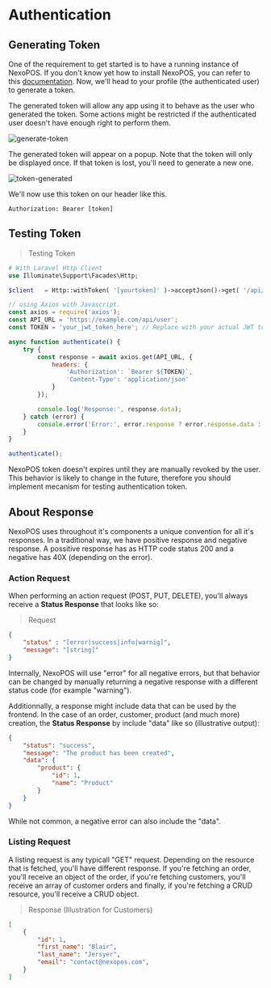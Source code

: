 

# Authentication

## Generating Token

One of the requirement to get started is to have a running instance of NexoPOS. If you don't know yet how to install NexoPOS, you can refer to this [documentation](https://my.nexopos.com/en/documentation/getting-started/download-and-install). Now, we'll head to your profile (the authenticated user) to generate a token.

<aside class="notice">
The generated token will allow any app using it to behave as the user who generated the token. Some actions might be restricted if the authenticated user doesn't have enough right to perform them.
</aside>

![generate-token](generate-token.png)

The generated token will appear on a popup. Note that the token will only be displayed once. If that token is lost, you'll need to generate a new one.

![token-generated](token-generated.png)

We'll now use this token on our header like this.

`Authorization: Bearer [token]`

## Testing Token

> Testing Token

```php
# With Laravel Http Client
use Illuminate\Support\Facades\Http;

$client   = Http::withToken( '[yourtoken]' )->acceptJson()->get( '/api/user' );

```

```js
// using Axios with Javascript.
const axios = require('axios');
const API_URL = 'https://example.com/api/user';
const TOKEN = 'your_jwt_token_here'; // Replace with your actual JWT token

async function authenticate() {
    try {
        const response = await axios.get(API_URL, {
            headers: {
                'Authorization': `Bearer ${TOKEN}`,
                'Content-Type': 'application/json'
            }
        });

        console.log('Response:', response.data);
    } catch (error) {
        console.error('Error:', error.response ? error.response.data : error.message);
    }
}

authenticate();
```

NexoPOS token doesn't expires until they are manually revoked by the user. This behavior is likely to change in the future, therefore you should implement mecanism for testing authentication token.

## About Response

NexoPOS uses throughout it's components a unique convention for all it's responses. In a traditional way, we have positive response and negative response. A possitive response has as HTTP code status 200 and a negative has 40X (depending on the error). 

### Action Request

When performing an action request (POST, PUT, DELETE), you'll always receive a **Status Response** that looks like so:

> Request

```json
{
    "status" : "[error|success|info|warnig]",
    "message": "[string]"
}
```

Internally, NexoPOS will use "error" for all negative errors, but that behavior can be changed by manually returning a negative response with a different status code (for example "warning"). 

Additionnally, a response might include data that can be used by the frontend. In the case of an order, customer, product (and much more) creation, the **Status Response** by include "data" like so (illustrative output):

```json
{
    "status": "success",
    "message": "The product has been created",
    "data": {
        "product": {
            "id": 1,
            "name": "Product"
        }
    }
}
```

While not common, a negative error can also include the "data".

### Listing Request

A listing request is any typicall "GET" request. Depending on the resource that is fetched, you'll have different response. If you're fetching an order, you'll receive an object of the order, if you're fetching customers, you'll receive an array of customer orders and finally, if you're fetching a CRUD resource, you'll receive a CRUD object.

> Response (Illustration for Customers)

```json
[
    {
        "id": 1,
        "first_name": "Blair",
        "last_name": "Jersyer",
        "email": "contact@nexopos.com",
    }
]
```